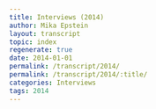 ```yaml
---
title: Interviews (2014)
author: Mika Epstein
layout: transcript
topic: index
regenerate: true
date: 2014-01-01
permalink: /transcript/2014/
permalink: /transcript/2014/:title/
categories: Interviews
tags: 2014
---
```

